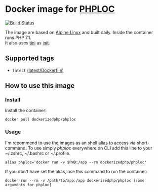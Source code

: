 # Docker image for [PHPLOC](https://github.com/sebastianbergmann/phploc)

[![Build Status](https://travis-ci.org/dockerized-php/phploc.svg?branch=master)](https://travis-ci.org/dockerized-php/phploc)

The image are based on [Alpine Linux](https://alpinelinux.org/) and built daily.
Inside the container runs PHP 7.1.  
It also uses [tini](https://github.com/krallin/tini) as [init](https://en.wikipedia.org/wiki/Init).

## Supported tags

- `latest` [(latest/Dockerfile)](https://github.com/dockerized-php/phploc/blob/master/Dockerfile)

## How to use this image

### Install

Install the container:

```
docker pull dockerizedphp/phploc
```

### Usage

I'm recommend to use the images as an shell alias to access via short-command.
To use simply *phploc* everywhere on CLI add this line to your ~/.zshrc, ~/.bashrc or ~/.profile.

```
alias phploc='docker run -v $PWD:/app --rm dockerizedphp/phploc'
```

If you don't have set the alias, use this command to run the container: 

```
docker run --rm -v /path/to/app:/app dockerizedphp/phploc [some arguments for phploc]
```

